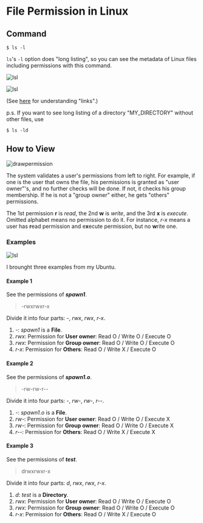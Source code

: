 # File Permission in Linux
## Command
    $ ls -l

`ls`'s `-l` option does "long listing", so you can see the metadata of Linux files including permissions with this command.

![lsl](https://github.com/reruo321/OS-Self-Study/assets/48712088/2f6ff73d-61a5-4d54-af5c-d3094ea7a209)

![lsl](https://github.com/reruo321/OS-Self-Study/assets/48712088/4bd5a41f-65e4-4669-bde7-583505793a52)

(See [here](https://github.com/reruo321/OS-Self-Study/tree/main/_Appendix/File%20System/Link/Linux) for understanding "links".)

p.s. If you want to see long listing of a directory "MY_DIRECTORY" without other files, use

    $ ls -ld

## How to View
![drawpermission](https://github.com/reruo321/OS-Self-Study/assets/48712088/8863ddef-5a3d-4b26-9262-e47e9432508b)

The system validates a user's permissions from left to right. For example, if one is the user that owns the file, his permissions is granted as "user owner"'s, and no further checks will be done. If not, it checks his group membership. If he is not a "group owner" either, he gets "others" permissions.

The 1st permission **r** is *read*, the 2nd **w** is *write*, and the 3rd **x** is *execute*. Omitted alphabet means no permission to do it. For instance, *r-x* means a user has **r**ead permission and e**x**ecute permission, but no **w**rite one.

### Examples
![lsl](https://github.com/reruo321/OS-Self-Study/assets/48712088/2f6ff73d-61a5-4d54-af5c-d3094ea7a209)

I brounght three examples from my Ubuntu.

#### Example 1
See the permissions of ***spawn1***.

> -rwxrwxr-x

Divide it into four parts: *-*, *rwx*, *rwx*, *r-x*.
1. *-*: *spawn1* is a **File**.
2. *rwx*: Permission for **User owner**: Read O / Write O / Execute O
3. *rwx*: Permission for **Group owner**: Read O / Write O / Execute O
4. *r-x*: Permission for **Others**: Read O / Write X / Execute O

#### Example 2
See the permissions of ***spawn1.o***.

> -rw-rw-r--

Divide it into four parts: *-*, *rw-*, *rw-*, *r--*.
1. *-*: *spawn1.o* is a **File**.
2. *rw-*: Permission for **User owner**: Read O / Write O / Execute X
3. *rw-*: Permission for **Group owner**: Read O / Write O / Execute X
4. *r--*: Permission for **Others**: Read O / Write X / Execute X

#### Example 3
See the permissions of ***test***.

> drwxrwxr-x

Divide it into four parts: *d*, *rwx*, *rwx*, *r-x*.
1. *d*: *test* is a **Directory**.
2. *rwx*: Permission for **User owner**: Read O / Write O / Execute O
3. *rwx*: Permission for **Group owner**: Read O / Write O / Execute O
4. *r-x*: Permission for **Others**: Read O / Write X / Execute O
   
